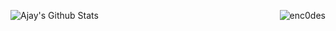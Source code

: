 ![Ajay's Github Stats](https://github-readme-stats.vercel.app/api?username=enc0des&show_icons=true&count_private=true)
<img align="right" src="https://github-readme-stats.vercel.app/api/top-langs/?username=enc0des&hide=html,css" alt="enc0des" />
